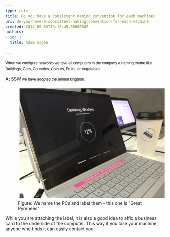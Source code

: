 ```yaml
---
type: rule
title: Do you have a consistent naming convention for each machine?
uri: do-you-have-a-consistent-naming-convention-for-each-machine
created: 2014-09-03T19:12:45.0000000Z
authors:
- id: 1
  title: Adam Cogan

---
```




<span class='intro'> <p><span style="color&#58;#000000;font-family&#58;verdana, sans-serif;font-size&#58;12px;line-height&#58;16.8px;">When we configure networks we give all computers in the company a naming theme like Buildings, Cars, Countries, Colours, Fruits, or&#160;Vegetables.&#160;</span></p> </span>

<p>At SSW<span style="color&#58;#000000;font-family&#58;verdana, sans-serif;font-size&#58;12px;line-height&#58;16.8px;">&#160;we have adopted the animal kingdom.</span><span style="line-height&#58;20.8px;">​</span>​</p><dd class="ssw15-rteElement-FigureNormal"><img src="SSW-computer-Great-Pyrenees.jpeg" alt="" style="margin&#58;5px;" /><br>Figure&#58; We na​​​me the PCs and label them​ - this one is &quot;Great Pyrenees&quot;<br></dd><p class="ssw15-rteElement-P">While&#160;you are attaching&#160;the label,&#160;it is also a good idea to affix a business card to the underside of the computer.&#160;​​​​​This way if you lose your machine, anyone who finds it can easily contact you.&#160;<br></p>



